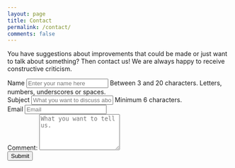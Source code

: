 ```yaml
---
layout: page
title: Contact
permalink: /contact/
comments: false
---
```


<meta name="viewport" content="width=device-width, initial-scale=1">
<link rel="stylesheet" href="http://maxcdn.bootstrapcdn.com/bootstrap/3.2.0/css/bootstrap.min.css">
<script src="https://ajax.googleapis.com/ajax/libs/jquery/1.11.1/jquery.min.js"></script>
<script src="http://maxcdn.bootstrapcdn.com/bootstrap/3.2.0/js/bootstrap.min.js"></script>
<script src="validator.js"></script>

You have suggestions about improvements that could be made or just want to talk about something?
Then contact us! We are always happy to receive constructive criticism.

<div class="container-fluid">
  <form role="form"  data-toggle="validator" action="//formspree.io/copykatt@yandex.com" method="post">
    <div class="form-group has-feedback">
      <label for="inputName" class="control-label">Name</label>
      <input type="text" pattern="^([_A-z0-9 ]){3,20}" class="form-control" name="name" id="inputName" placeholder="Enter your name here"
      data-error="Please enter a name with 3-20 characters consiting only of letters, numbers, underscores or spaces." required>
      <span class="help-block">Between 3 and 20 characters. Letters, numbers, underscores or spaces.</span>
    </div>
    <div class="form-group has-feedback">
      <label for="inputSubject" class="control-label">Subject</label>
      <input type="text" data-minlength="6" class="form-control" name="subject" id="inputSubject" placeholder="What you want to discuss about"
      data-error="Please enter a subject with at least 6 characters" required>
      <span class="help-block with-errors">Minimum 6 characters.</span>
    </div>
    <div class="form-group has-feedback">
      <label for="inputEmail" class="control-label">Email</label>
      <input type="email" class="form-control" name="_replyto" id="inputEmail" placeholder="Email" data-error="Please enter a valid email address." required>
      <div class="help-block with-errors"></div>
    </div>
    <div class="form-group">
      <label for="inputComment">Comment:</label>
      <textarea class="form-control" rows="5" name="comment" id="inputComment" placeholder="What you want to tell us." required></textarea>
    </div>
    <div class="form-group">
    <button type="submit" class="btn btn-primary">Submit</button>
    </div>
    <input type="hidden" name="_subject" value="New submission!" />
    <input type="text" name="_gotcha" style="display:none" />
    <!-- <input type="hidden" name="_next" value="//tanukilabs.github.io/thanks/" /> -->
  </form>
</div>

